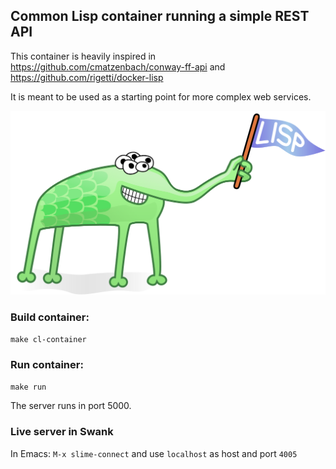 ## Common Lisp container running a simple REST API

This container is heavily inspired in https://github.com/cmatzenbach/conway-ff-api and https://github.com/rigetti/docker-lisp 

It is meant to be used as a starting point for more complex web services.

![lisp alien](lispLogo.svg)

### Build container:

`make cl-container`

### Run container:

`make run`

The server runs in port 5000.

### Live server in Swank

In Emacs:
<code>M-x slime-connect</code>
and use `localhost` as host and port `4005`
	
